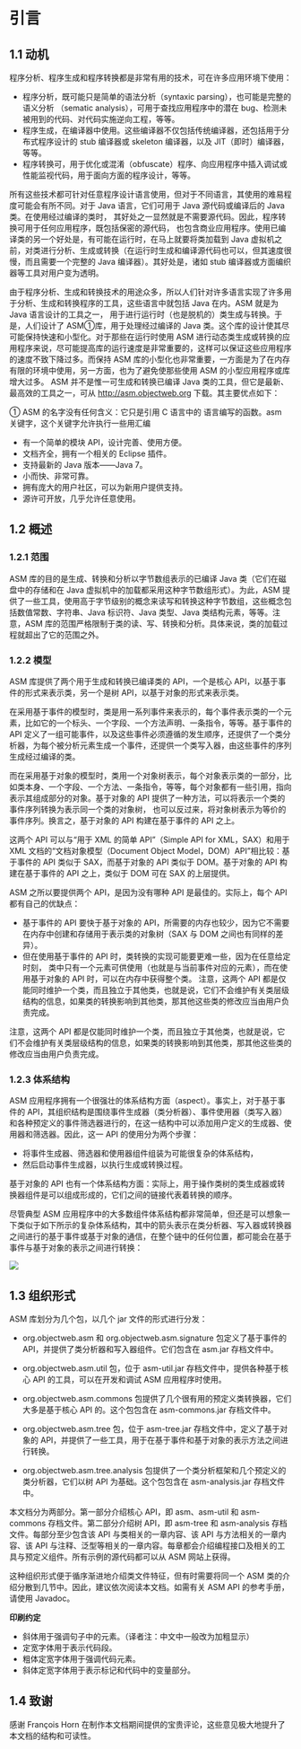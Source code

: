 # 引言

## 1.1 动机

程序分析、程序生成和程序转换都是非常有用的技术，可在许多应用环境下使用：

- 程序分析，既可能只是简单的语法分析（syntaxic  parsing），也可能是完整的语义分析 （sematic analysis），可用于查找应用程序中的潜在 bug、检测未被用到的代码、对代码实施逆向工程，等等。
- 程序生成，在编译器中使用。这些编译器不仅包括传统编译器，还包括用于分布式程序设计的 stub 编译器或 skeleton 编译器，以及 JIT（即时）编译器，等等。
- 程序转换可，用于优化或混淆（obfuscate）程序、向应用程序中插入调试或性能监视代码，用于面向方面的程序设计，等等。

所有这些技术都可针对任意程序设计语言使用，但对于不同语言，其使用的难易程度可能会有所不同。对于 Java 语言，它们可用于 Java 源代码或编译后的 Java 类。在使用经过编译的类时， 其好处之一显然就是不需要源代码。因此，程序转换可用于任何应用程序，既包括保密的源代码， 也包含商业应用程序。使用已编译类的另一个好处是，有可能在运行时，在马上就要将类加载到
Java 虚拟机之前，对类进行分析、生成或转换（在运行时生成和编译源代码也可以，但其速度很慢，而且需要一个完整的 Java 编译器）。其好处是，诸如 stub 编译器或方面编织器等工具对用户变为透明。

由于程序分析、生成和转换技术的用途众多，所以人们针对许多语言实现了许多用于分析、生成和转换程序的工具，这些语言中就包括 Java 在内。ASM 就是为 Java 语言设计的工具之一， 用于进行运行时（也是脱机的）类生成与转换。于是，人们设计了 ASM①库，用于处理经过编译的 Java 类。这个库的设计使其尽可能保持快速和小型化。对于那些在运行时使用 ASM 进行动态类生成或转换的应用程序来说，尽可能提高库的运行速度是非常重要的，这样可以保证这些应用程序的速度不致下降过多。而保持 ASM 库的小型化也非常重要，一方面是为了在内存有限的环境中使用，另一方面，也为了避免使那些使用 ASM 的小型应用程序或库增大过多。
ASM 并不是惟一可生成和转换已编译 Java 类的工具，但它是最新、最高效的工具之一，可从 http://asm.objectweb.org 下载。其主要优点如下：

① ASM 的名字没有任何含义：它只是引用 C 语言中的 语言编写的函数。asm 关键字，这个关键字允许执行一些用汇编

- 有一个简单的模块 API，设计完善、使用方便。
- 文档齐全，拥有一个相关的 Eclipse 插件。
- 支持最新的 Java 版本——Java 7。
- 小而快、非常可靠。
- 拥有庞大的用户社区，可以为新用户提供支持。
- 源许可开放，几乎允许任意使用。

## 1.2 概述

### 1.2.1 范围

ASM 库的目的是生成、转换和分析以字节数组表示的已编译 Java 类（它们在磁盘中的存储和在 Java 虚拟机中的加载都采用这种字节数组形式）。为此，ASM 提供了一些工具，使用高于字节级别的概念来读写和转换这种字节数组，这些概念包括数值常数、字符串、Java 标识符、Java 类型、Java 类结构元素，等等。注意，ASM 库的范围严格限制于类的读、写、转换和分析。具体来说，类的加载过程就超出了它的范围之外。

### 1.2.2 模型

ASM 库提供了两个用于生成和转换已编译类的 API，一个是核心 API，以基于事件的形式来表示类，另一个是树 API，以基于对象的形式来表示类。

在采用基于事件的模型时，类是用一系列事件来表示的，每个事件表示类的一个元素，比如它的一个标头、一个字段、一个方法声明、一条指令，等等。基于事件的 API 定义了一组可能事件，以及这些事件必须遵循的发生顺序，还提供了一个类分析器，为每个被分析元素生成一个事件，还提供一个类写入器，由这些事件的序列生成经过编译的类。

而在采用基于对象的模型时，类用一个对象树表示，每个对象表示类的一部分，比如类本身、一个字段、一个方法、一条指令，等等，每个对象都有一些引用，指向表示其组成部分的对象。基于对象的 API 提供了一种方法，可以将表示一个类的事件序列转换为表示同一个类的对象树， 也可以反过来，将对象树表示为等价的事件序列。换言之，基于对象的 API 构建在基于事件的 API 之上。

这两个 API 可以与“用于 XML 的简单 API”（Simple API for XML，SAX）和用于 XML 文档的“文档对象模型（Document Object Model，DOM）API”相比较：基于事件的 API 类似于 SAX，而基于对象的 API 类似于 DOM。基于对象的 API 构建在基于事件的 API 之上，类似于 DOM 可在 SAX 的上层提供。

ASM 之所以要提供两个 API，是因为没有哪种 API 是最佳的。实际上，每个 API 都有自己的优缺点：

- 基于事件的 API 要快于基于对象的 API，所需要的内存也较少，因为它不需要在内存中创建和存储用于表示类的对象树（SAX 与 DOM 之间也有同样的差异）。
- 但在使用基于事件的 API 时，类转换的实现可能要更难一些，因为在任意给定时刻， 类中只有一个元素可供使用（也就是与当前事件对应的元素），而在使用基于对象的 API 时，可以在内存中获得整个类。 注意，这两个 API 都是仅能同时维护一个类，而且独立于其他类，也就是说，它们不会维护有关类层级结构的信息，如果类的转换影响到其他类，那其他这些类的修改应当由用户负责完成。

注意，这两个 API 都是仅能同时维护一个类，而且独立于其他类，也就是说，它们不会维护有关类层级结构的信息，如果类的转换影响到其他类，那其他这些类的修改应当由用户负责完成。

### 1.2.3 体系结构

ASM  应用程序拥有一个很强壮的体系结构方面（aspect）。事实上，对于基于事件的 API，其组织结构是围绕事件生成器（类分析器）、事件使用器（类写入器）和各种预定义的事件筛选器进行的，在这一结构中可以添加用户定义的生成器、使用器和筛选器。因此，这一 API 的使用分为两个步骤：

- 将事件生成器、筛选器和使用器组件组装为可能很复杂的体系结构，
- 然后启动事件生成器，以执行生成或转换过程。

基于对象的 API 也有一个体系结构方面：实际上，用于操作类树的类生成器或转换器组件是可以组成形成的，它们之间的链接代表着转换的顺序。

尽管典型 ASM 应用程序中的大多数组件体系结构都非常简单，但还是可以想象一下类似于如下所示的复杂体系结构，其中的箭头表示在类分析器、写入器或转换器之间进行的基于事件或基于对象的通信，在整个链中的任何位置，都可能会在基于事件与基于对象的表示之间进行转换：

![](http://asm.itstack.org/assets/img/2020/1.2.3.png)

## 1.3 组织形式

ASM 库划分为几个包，以几个 jar 文件的形式进行分发：
- org.objectweb.asm 和 org.objectweb.asm.signature 包定义了基于事件的 API，并提供了类分析器和写入器组件。它们包含在 asm.jar 存档文件中。
- org.objectweb.asm.util 包，位于 asm-util.jar 存档文件中，提供各种基于核心 API 的工具，可以在开发和调试 ASM 应用程序时使用。

- org.objectweb.asm.commons 包提供了几个很有用的预定义类转换器，它们大多是基于核心 API 的。这个包包含在 asm-commons.jar 存档文件中。
- org.objectweb.asm.tree 包，位于 asm-tree.jar 存档文件中，定义了基于对象的 API，并提供了一些工具，用于在基于事件和基于对象的表示方法之间进行转换。
- org.objectweb.asm.tree.analysis 包提供了一个类分析框架和几个预定义的类分析器，它们以树 API 为基础。这个包包含在 asm-analysis.jar 存档文件中。

本文档分为两部分。第一部分介绍核心 API，即 asm、asm-util 和 asm-commons 存档文件。第二部分介绍树 API，即 asm-tree 和 asm-analysis 存档文件。每部分至少包含该 API 与类相关的一章内容、该 API 与方法相关的一章内容、该 API 与注释、泛型等相关的一章内容。每章都会介绍编程接口及相关的工具与预定义组件。所有示例的源代码都可以从 ASM 网站上获得。

这种组织形式便于循序渐进地介绍类文件特征，但有时需要将同一个 ASM 类的介绍分散到几节中。因此，建议依次阅读本文档。如需有关 ASM API 的参考手册，请使用 Javadoc。

**印刷约定**

- 斜体用于强调句子中的元素。（译者注：中文中一般改为加粗显示） 
- 定宽字体用于表示代码段。
- 粗体定宽字体用于强调代码元素。
- 斜体定宽字体用于表示标记和代码中的变量部分。

## 1.4 致谢

感谢 François Horn 在制作本文档期间提供的宝贵评论，这些意见极大地提升了本文档的结构和可读性。
